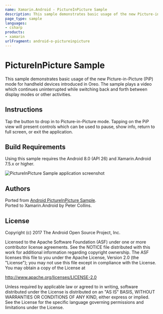 ```yaml
---
name: Xamarin.Android - PictureInPicture Sample
description: This sample demonstrates basic usage of the new Picture-in-Picture (PiP) mode for handheld devices introduced in Oreo. The sample plays a video...
page_type: sample
languages:
- csharp
products:
- xamarin
urlFragment: android-o-pictureinpicture
---
```

# PictureInPicture Sample

This sample demonstrates basic usage of the new Picture-in-Picture (PiP) mode for handheld devices introduced in Oreo. The sample plays a video which continues uninterrupted while switching back and forth between display modes or other activities.


## Instructions

Tap the button to drop in to Picture-in-Picture mode. Tapping on the PiP view will present controls which can be used to pause, show info, return to full screen, or exit the application.


## Build Requirements
Using this sample requires the Android 8.0 (API 26) and Xamarin.Android 7.5.x or higher.


![PictureInPicture Sample application screenshot](Screenshots/main_activity.png "PictureInPicture Sample application screenshot")

## Authors
Ported from [Android PictureInPicture Sample](https://github.com/googlesamples/android-PictureInPicture/).  
Ported to Xamarin.Android by Peter Collins.


## License
Copyright (c) 2017 The Android Open Source Project, Inc.

Licensed to the Apache Software Foundation (ASF) under one or more contributor license agreements. See the NOTICE file distributed with this work for additional information regarding copyright ownership. The ASF licenses this file to you under the Apache License, Version 2.0 (the "License"); you may not use this file except in compliance with the License. You may obtain a copy of the License at

http://www.apache.org/licenses/LICENSE-2.0

Unless required by applicable law or agreed to in writing, software distributed under the License is distributed on an "AS IS" BASIS, WITHOUT WARRANTIES OR CONDITIONS OF ANY KIND, either express or implied. See the License for the specific language governing permissions and limitations under the License.
